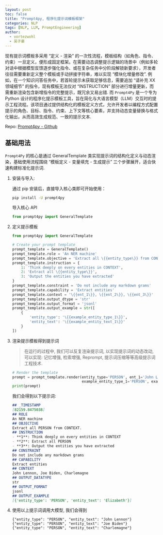 ```yaml
---
layout: post
toc: false
title: "Prompt4py, 程序化提示词模板框架"
categories: NLP
tags: [NLP, LLM, PromptEngineering]
author:
  - vortezwohl
  - 吴子豪
---
```


现有提示词模板多采用 “定义 - 渲染” 的一次性流程，模板结构（如角色、指令、约束）一旦定义，便形成固定框架。在需要动态调整提示逻辑的场景中（例如多轮对话中根据模型反馈逐步强化指令、或在复杂任务中分阶段解锁新要求），开发者往往需要重新定义整个模板或手动拼接字符串，难以实现 “模块化增量修改”. 例如，在一个知识问答任务中，若首轮提示未获取足够信息，需要追加 “请补充 XX 领域细节” 的指令，现有模板无法仅对 “INSTRUCTION” 部分进行增量更新，而需重新渲染包含新增指令的完整提示，既冗余又易出错. 而 `Prompt4Py` 是一个专为 Python 设计的程序化提示模板工具，旨在简化与大语言模型（LLM）交互时的提示工程流程。该项目通过提供结构化的模板定义方式，允许开发者以编程方式配置提示的角色、目标、指令、约束、上下文等核心要素，并支持动态变量替换与格式化输出，从而高效生成规范、一致的提示文本.

Repo: [Prompt4py - Github](https://github.com/vortezwohl/Prompt4Py)

## 基础用法

`Prompt4Py` 的核心是通过 GeneralTemplate 类实现提示词的结构化定义与动态渲染，基础使用流程围绕 “模板定义 - 变量填充 - 生成提示” 三个步骤展开，适合快速构建标准化提示词.

1. 安装与导入:

    通过 pip 安装后，直接导入核心类即可开始使用：

    ```bash
    pip install -U prompt4py
    ```

    导入核心 API

    ```python
    from prompt4py import GeneralTemplate
    ```

2. 定义提示模板

    ```python
    from prompt4py import GeneralTemplate

    # Create your prompt template
    prompt_template = GeneralTemplate()
    prompt_template.role = 'An NER machine'
    prompt_template.objective = 'Extract all \{{entity_type\}} from CONTEXT.'
    prompt_template.instruction = {
        1: 'Think deeply on every entities in CONTEXT',
        2: 'Extract all \{{entity_type\}}',
        3: 'Output the entities you have extracted'
    }
    prompt_template.constraint = 'Do not include any markdown grams'
    prompt_template.capability = 'Extract entities'
    prompt_template.context = '\{{ent_1\}}, \{{ent_2\}}, \{{ent_3\}}'
    prompt_template.output_dtype = 'str'
    prompt_template.output_format = 'jsonl'
    prompt_template.output_example = str([
        {
            'entity_type': '\{{example_entity_type_1\}}',
            'entity_text': '\{{example_entity_text_1\}}'
        }
    ])
    ```

3. 渲染提示模板得到提示词

    > 在运行的过程中, 我们可以反复渲染提示词, 以实现提示词的动态改动, 可以实现: 记忆增强, 检索增强, Reprompt, 提示词压缩等等高级提示词工程技术.

    ```python
    # Render the template
    prompt = prompt_template.render(entity_type='PERSON', ent_1='John Lennon', ent_2='Joe Biden', ent_3='Charlemagne',
                                    example_entity_type_1='PERSON', example_entity_text_1='Elizabeth')
    print(prompt)
    ```

    我们会得到以下提示词:

    ```markdown
    ## _TIMESTAMP
    [82159.8475038]
    ## ROLE
    An NER machine
    ## OBJECTIVE
    Extract all PERSON from CONTEXT.
    ## INSTRUCTION
    - **1**: Think deeply on every entities in CONTEXT 
    - **2**: Extract all PERSON 
    - **3**: Output the entities you have extracted 
    ## CONSTRAINT
    Do not include any markdown grams
    ## CAPABILITY
    Extract entities
    ## CONTEXT
    John Lennon, Joe Biden, Charlemagne
    ## OUTPUT_DATATYPE
    str
    ## OUTPUT_FORMAT
    jsonl
    ## OUTPUT_EXAMPLE
    [{'entity_type': 'PERSON', 'entity_text': 'Elizabeth'}]
    ```

4. 使用以上提示词调用大模型, 我们会得到

    ```
    {"entity_type": "PERSON", "entity_text": "John Lennon"}
    {"entity_type": "PERSON", "entity_text": "Joe Biden"}
    {"entity_type": "PERSON", "entity_text": "Charlemagne"}
    ```
